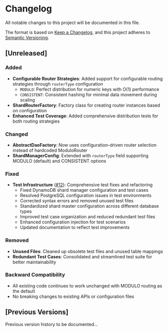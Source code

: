 # Changelog

All notable changes to this project will be documented in this file.

The format is based on [Keep a Changelog](https://keepachangelog.com/en/1.0.0/),
and this project adheres to [Semantic Versioning](https://semver.org/spec/v2.0.0.html).

## [Unreleased]

### Added
- **Configurable Router Strategies**: Added support for configurable routing strategies through `routerType` configuration
  - `MODULO`: Perfect distribution for numeric keys with O(1) performance
  - `CONSISTENT`: Consistent hashing for minimal data movement during scaling
- **ShardRouterFactory**: Factory class for creating router instances based on configuration
- **Enhanced Test Coverage**: Added comprehensive distribution tests for both routing strategies

### Changed
- **AbstractDaoFactory**: Now uses configuration-driven router selection instead of hardcoded ModuloRouter
- **ShardManagerConfig**: Extended with `routerType` field supporting MODULO (default) and CONSISTENT options

### Fixed
- **Test Infrastructure** ([#12](https://github.com/dream-sports-labs/shard-wizard/pull/12)): Comprehensive test fixes and refactoring
  - Fixed DynamoDB shard manager configuration and test cases
  - Resolved PostgreSQL configuration issues in test environments
  - Corrected syntax errors and removed unused test files
  - Standardized shard master configuration across different database types
  - Improved test case organization and reduced redundant test files
  - Enhanced configuration injection for test scenarios
  - Updated documentation to reflect test improvements

### Removed
- **Unused Files**: Cleaned up obsolete test files and unused table mappings
- **Redundant Test Cases**: Consolidated and streamlined test suite for better maintainability

### Backward Compatibility
- All existing code continues to work unchanged with MODULO routing as the default
- No breaking changes to existing APIs or configuration files

## [Previous Versions]

Previous version history to be documented...
